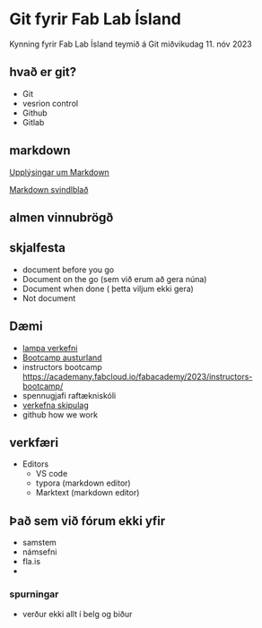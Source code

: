 # Git fyrir Fab Lab Ísland

Kynning fyrir Fab Lab Ísland teymið á Git miðvikudag 11. nóv 2023


## hvað er git?

- Git
- vesrion control
- Github
- Gitlab

## markdown

[Upplýsingar um Markdown](https://www.markdownguide.org/)

[Markdown svindlblað](https://dev.to/godcrampy/markdown-cheat-sheet-pdf-infographic-12ko)

## almen vinnubrögð

## skjalfesta 

- document before you go
- Document on the go (sem við erum að gera núna)
- Document when done ( þetta viljum ekki gera)
- Not document 

## Dæmi

- [lampa verkefni](https://github.com/Fab-Lab-Akureyri/Lampi/)
- [Bootcamp austurland](https://fab-lab-austurland.github.io/FLI-Boot-Camp-2023/projects/Jesmonite_afsteypun/)
- instructors bootcamp https://academany.fabcloud.io/fabacademy/2023/instructors-bootcamp/
- spennugjafi raftækniskóli 
- [verkefna skipulag](https://github.com/FabLabIsafjordur/master_plan_2023_Example)
- github how we work

## verkfæri

- Editors
  - VS code
  - typora (markdown editor)
  - Marktext (markdown editor)

## Það sem við fórum ekki yfir

- samstem
- námsefni
- fla.is
- 
### spurningar

- verður ekki allt í belg og biður
